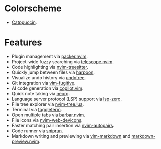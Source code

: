 # Colorscheme #
+ [Catppuccin](https://github.com/catppuccin/nvim).

# Features #

+ Plugin management via [packer.nvim](https://github.com/wbthomason/packer.nvim).
+ Project-wide fuzzy searching via [telescope.nvim](https://github.com/nvim-telescope/telescope.nvim).
+ Code highlighting via [nvim-treesitter](https://github.com/nvim-treesitter/nvim-treesitter).
+ Quickly jump between files via [harpoon](https://github.com/ThePrimeagen/harpoon).
+ Visualize undo history via [undotree](https://github.com/mbbill/undotree).
+ Git integration via [vim-fugitive](https://github.com/tpope/vim-fugitive).
+ AI code generation via [copilot.vim](https://github.com/github/copilot.vim).
+ Quick note taking via [neorg](https://github.com/nvim-neorg/neorg).
+ Language server protocol (LSP) support via [lsp-zero](https://github.com/VonHeikemen/lsp-zero.nvim).
+ File tree explorer via [nvim-tree.lua](https://github.com/nvim-tree/nvim-tree.lua).
+ Terminal via [toggleterm](https://github.com/akinsho/toggleterm.nvim).
+ Open multiple tabs via [barbar.nvim](https://github.com/romgrk/barbar.nvim).
+ File icons via [nvim-web-devicons](https://github.com/nvim-tree/nvim-web-devicons).
+ Faster matching pair insertion via [nvim-autopairs](https://github.com/windwp/nvim-autopairs).
+ Code runner via [sniprun](https://github.com/michaelb/sniprun).
+ Markdown writing and previewing via [vim-markdown](https://github.com/preservim/vim-markdown) and [markdown-preview.nvim](https://github.com/iamcco/markdown-preview.nvim).
    
